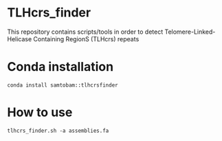 # TLHcrs_finder
This repository contains scripts/tools in order to detect Telomere-Linked-Helicase Containing RegionS (TLHcrs) repeats


# Conda installation

    conda install samtobam::tlhcrsfinder

# How to use

    tlhcrs_finder.sh -a assemblies.fa

